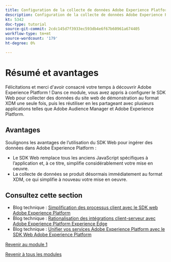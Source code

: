 ```yaml
---
title: Configuration de la collecte de données Adobe Experience Platform et de l’extension du SDK Web - Résumé
description: Configuration de la collecte de données Adobe Experience Platform et de l’extension du SDK Web - Résumé
kt: 5342
doc-type: tutorial
source-git-commit: 2cdc145d7f3933ec593db4e6f67b60961a674405
workflow-type: tm+mt
source-wordcount: '179'
ht-degree: 0%

---
```


# Résumé et avantages

Félicitations et merci d&#39;avoir consacré votre temps à découvrir Adobe Experience Platform !
Dans ce module, vous avez appris à configurer le SDK Web pour collecter des données du site web de démonstration au format XDM une seule fois, puis les réutiliser en les partageant avec plusieurs applications telles que Adobe Audience Manager et Adobe Experience Platform.

## Avantages

Soulignons les avantages de l’utilisation du SDK Web pour ingérer des données dans Adobe Experience Platform :

- Le SDK Web remplace tous les anciens JavaScript spécifiques à l’application et, à ce titre, simplifie considérablement votre mise en oeuvre.
- La collecte de données se produit désormais immédiatement au format XDM, ce qui simplifie à nouveau votre mise en oeuvre.

## Consultez cette section

- Blog technique : [Simplification des processus client avec le SDK web Adobe Experience Platform](https://medium.com/adobetech/simplifying-customer-workflows-with-adobe-experience-platform-web-sdk-4e54fe134f4a)
- Blog technique : [Rationalisation des intégrations client-serveur avec Adobe Experience Platform Experience Edge](https://medium.com/adobetech/streamlining-client-server-integrations-with-adobe-experience-platform-experience-edge-1caaef887172)
- Blog technique : [Unifier vos services Adobe Experience Platform avec le SDK Web Adobe Experience Platform](https://medium.com/adobetech/unify-your-adobe-experience-platform-services-with-adobe-experience-platform-web-sdk-75cf6851a9fc)

[Revenir au module 1](./data-ingestion-launch-web-sdk.md)

[Revenir à tous les modules](../../../overview.md)
